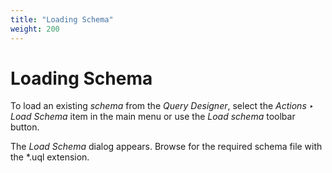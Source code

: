 ```yaml
---
title: "Loading Schema"
weight: 200
---
```


# Loading Schema

To load an existing _schema_ from the _Query Designer_, select the _Actions ‣ Load Schema_ item in the main menu or use the _Load schema_ toolbar button.

The _Load Schema_ dialog appears. Browse for the required schema file with the \*.uql extension.